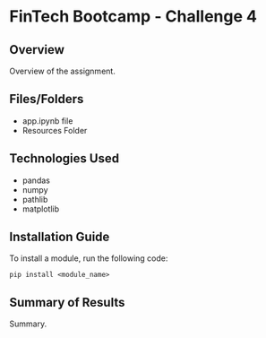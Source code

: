 # FinTech Bootcamp - Challenge 4

## Overview
Overview of the assignment.

## Files/Folders
- app.ipynb file
- Resources Folder

## Technologies Used
- pandas
- numpy
- pathlib
- matplotlib

## Installation Guide
To install a module, run the following code:

    pip install <module_name>

## Summary of Results
Summary.
